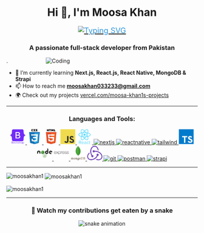 <h1 align="center">Hi 👋, I'm Moosa Khan</h1>
<div align="center">
<a href="https://git.io/typing-svg" align="center">
    <img
      src="https://readme-typing-svg.herokuapp.com?font=poppins&size=25&weight=900&pause=1000&color=8651F7&&center=true&vCenter=true&random=false&width=435&lines=Hi+%2C+I+am+Moosa+Khan+;From+Pakistan+🇵🇰;Dedicated+Developer+%F0%9F%9A%80;%F0%9F%A4%94+Continuous+Improver+%E2%9D%A4;%F0%9F%92%A1+Innovative+Thinker+%E2%9C%8C"
      alt="Typing SVG"
      style="color: #3498db; font-size: 20px;"
    >
  </a>
</div>

<h3 align="center">A passionate full-stack developer from Pakistan</h3>

<img align="right" alt="Coding" width="400" src="https://camo.githubusercontent.com/1a28adbdab3fbb859ff593fcb88c8af70f97abebd21879da637ac2855d5a98ea/68747470733a2f2f7777772e77656232347a6f6e652e636f6d2f77702d636f6e74656e742f75706c6f6164732f323032322f30392f3263373738655f38396430396333383062376234613039626364626362333239633437333462335f6d76322e676966">

<p>.</p>

- 🌱 I’m currently learning **Next.js, React.js, React Native, MongoDB & Strapi**  
- 📫 How to reach me **moosakhan033233@gmail.com**  
- 🌍 Check out my projects [vercel.com/moosa-khan1s-projects](https://vercel.com/moosa-khan1s-projects)

---

<h3 align="center">Languages and Tools:</h3>
<p align="center"> 
  <a href="https://getbootstrap.com" target="_blank" rel="noreferrer"> 
    <img src="https://raw.githubusercontent.com/devicons/devicon/master/icons/bootstrap/bootstrap-plain-wordmark.svg" alt="bootstrap" width="40" height="40"/> 
  </a> 
  <a href="https://www.w3schools.com/css/" target="_blank" rel="noreferrer"> 
    <img src="https://raw.githubusercontent.com/devicons/devicon/master/icons/css3/css3-original-wordmark.svg" alt="css3" width="40" height="40"/> 
  </a> 
  <a href="https://www.w3.org/html/" target="_blank" rel="noreferrer"> 
    <img src="https://raw.githubusercontent.com/devicons/devicon/master/icons/html5/html5-original-wordmark.svg" alt="html5" width="40" height="40"/> 
  </a> 
  <a href="https://developer.mozilla.org/en-US/docs/Web/JavaScript" target="_blank" rel="noreferrer"> 
    <img src="https://raw.githubusercontent.com/devicons/devicon/master/icons/javascript/javascript-original.svg" alt="javascript" width="40" height="40"/> 
  </a> 
  <a href="https://reactjs.org/" target="_blank" rel="noreferrer"> 
    <img src="https://raw.githubusercontent.com/devicons/devicon/master/icons/react/react-original-wordmark.svg" alt="react" width="40" height="40"/> 
  </a>
  <a href="https://nextjs.org/" target="_blank" rel="noreferrer"> 
    <img src="https://cdn.worldvectorlogo.com/logos/nextjs-2.svg" alt="nextjs" width="40" height="40"/> 
  </a>
  <a href="https://reactnative.dev/" target="_blank" rel="noreferrer"> 
    <img src="https://reactnative.dev/img/header_logo.svg" alt="reactnative" width="40" height="40"/> 
  </a>
  <a href="https://tailwindcss.com/" target="_blank" rel="noreferrer"> 
    <img src="https://www.vectorlogo.zone/logos/tailwindcss/tailwindcss-icon.svg" alt="tailwind" width="40" height="40"/> 
  </a>
  <a href="https://www.typescriptlang.org/" target="_blank" rel="noreferrer"> 
    <img src="https://raw.githubusercontent.com/devicons/devicon/master/icons/typescript/typescript-original.svg" alt="typescript" width="40" height="40"/> 
  </a>
  <a href="https://nodejs.org" target="_blank" rel="noreferrer"> 
    <img src="https://raw.githubusercontent.com/devicons/devicon/master/icons/nodejs/nodejs-original-wordmark.svg" alt="nodejs" width="40" height="40"/> 
  </a>
  <a href="https://expressjs.com" target="_blank" rel="noreferrer"> 
    <img src="https://raw.githubusercontent.com/devicons/devicon/master/icons/express/express-original-wordmark.svg" alt="express" width="40" height="40"/> 
  </a>
  <a href="https://www.mongodb.com/" target="_blank" rel="noreferrer"> 
    <img src="https://raw.githubusercontent.com/devicons/devicon/master/icons/mongodb/mongodb-original-wordmark.svg" alt="mongodb" width="40" height="40"/> 
  </a>
  <a href="https://redux.js.org" target="_blank" rel="noreferrer"> 
    <img src="https://raw.githubusercontent.com/devicons/devicon/master/icons/redux/redux-original.svg" alt="redux" width="40" height="40"/> 
  </a>
  <a href="https://git-scm.com/" target="_blank" rel="noreferrer"> 
    <img src="https://www.vectorlogo.zone/logos/git-scm/git-scm-icon.svg" alt="git" width="40" height="40"/> 
  </a>
  <a href="https://postman.com" target="_blank" rel="noreferrer"> 
    <img src="https://www.vectorlogo.zone/logos/getpostman/getpostman-icon.svg" alt="postman" width="40" height="40"/> 
  </a>
  <a href="https://strapi.io/" target="_blank" rel="noreferrer"> 
    <img src="https://seeklogo.com/images/S/strapi-logo-3551DD3749-seeklogo.com.png" alt="strapi" width="40" height="40"/> 
  </a>
</p>

---

<p><img align="left" src="https://github-readme-stats.vercel.app/api/top-langs?username=moosakhan1&show_icons=true&locale=en&layout=compact" alt="moosakhan1" /></p>

<p>&nbsp;<img align="center" src="https://github-readme-stats.vercel.app/api?username=moosakhan1&show_icons=true&locale=en" alt="moosakhan1" /></p>

<p><img align="center" src="https://github-readme-streak-stats.herokuapp.com/?user=moosakhan1&" alt="moosakhan1" /></p>

---

<h3 align="center">🐍 Watch my contributions get eaten by a snake</h3>

<p align="center">
  <img src="https://github.com/moosakhan1/moosakhan1/blob/output/github-contribution-grid-snake.svg" alt="snake animation" />
</p>
